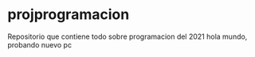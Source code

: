 # projprogramacion
Repositorio que contiene todo sobre programacion del 2021
hola mundo, probando nuevo pc

